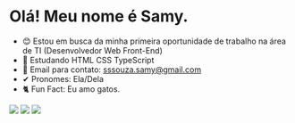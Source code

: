 # Olá! Meu nome é Samy.
- 😊 Estou em busca da minha primeira oportunidade de trabalho na área de TI (Desenvolvedor Web Front-End)
- 🌱 Estudando HTML CSS TypeScript
- 💬 Email para contato: sssouza.samy@gmail.com
- ✔ Pronomes: Ela/Dela
- 🐈 Fun Fact: Eu amo gatos.



<div> 
  <a href="https://instagram.com/samydesimoni" target="_blank"><img src="https://img.shields.io/badge/-Instagram-%23E4405F?style=for-the-badge&logo=instagram&logoColor=white" target="_blank"></a>
  <a href = "mailto:sssouza.samy@gmail.com"><img src="https://img.shields.io/badge/-Gmail-%23333?style=for-the-badge&logo=gmail&logoColor=white" target="_blank"></a>
  <a href="https://www.linkedin.com/in/samy-de-simoni-souza-39945623a" target="_blank"><img src="https://img.shields.io/badge/-LinkedIn-%230077B5?style=for-the-badge&logo=linkedin&logoColor=white" target="_blank"></a> 
 
 
 
</div>
